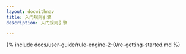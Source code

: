 ```yaml
---
layout: docwithnav
title: 入门规则引擎
description: 入门规则引擎

---
```


{% include docs/user-guide/rule-engine-2-0/re-getting-started.md %}